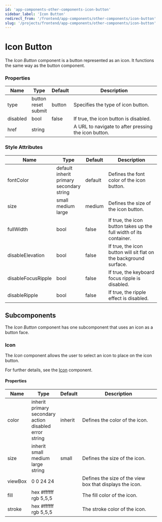 ```yaml
---
id: 'app-components-other-components-icon-button'
sidebar_label: 'Icon Button'
redirect_from: '/frontend/app-components/other-components/icon-button'
slug: '/projects/frontend/app-components/other-components/icon-button'
---
```


# Icon Button

The _Icon Button_ component is a button represented as an icon. It functions the same way as the button component.

### Properties

<table>
<thead>
<tr><th>Name</th><th>Type</th><th>Default</th><th>Description</th></tr>
</thead>
<tbody>
<tr><td>type</td><td>button<br/>reset<br/>submit</td><td>button</td><td>Specifies the type of icon button.</td></tr>
<tr><td>disabled</td><td>bool</td><td>false</td><td>If true, the icon button is disabled.</td></tr>
<tr><td>href</td><td>string</td><td></td><td>A URL to navigate to after pressing the icon button.</td></tr>
</tbody>
</table>

### Style Attributes

<table>
<thead>
<tr><th>Name</th><th>Type</th><th>Default</th><th>Description</th></tr>
</thead>
<tbody>
<tr><td>fontColor</td><td>default<br/>inherit<br/>primary<br/>secondary<br/>string</td><td>default</td><td>Defines the font color of the icon button.</td></tr>
<tr><td>size</td><td>small<br/>medium<br/>large<br/></td><td>medium</td><td>Defines the size of the icon button.</td></tr>
<tr><td>fullWidth</td><td>bool</td><td>false</td><td>If true, the icon button takes up the full width of its container.</td></tr>
<tr><td>disableElevation</td><td>bool</td><td>false</td><td>If true, the icon button will sit flat on the background surface.</td></tr>
<tr><td>disableFocusRipple</td><td>bool</td><td>false</td><td>If true, the keyboard focus ripple is disabled.</td></tr>
<tr><td>disableRipple</td><td>bool</td><td>false</td><td>If true, the ripple effect is disabled.</td></tr>
</tbody>
</table>

## Subcomponents

The _Icon Button_ component has one subcomponent that uses an icon as a button face.

### Icon

The _Icon_ component allows the user to select an icon to place on the icon button.

For further details, see the [Icon](./app-components-other-components-icon) component.

#### Properties

<table>
<thead>
<tr><th>Name</th><th>Type</th><th>Default</th><th>Description</th></tr>
</thead>
<tbody>
<tr><td>color</td><td>inherit<br/>primary<br/>secondary<br/>action<br/>disabled<br/>error<br/>string</td><td>inherit</td><td>Defines the color of the icon.</td></tr>
<tr><td>size</td><td>inherit<br/>small<br/>medium<br/>large<br/>string</td><td>small</td><td>Defines the size of the icon.</td></tr>
<tr><td>viewBox</td><td>0 0 24 24</td><td></td><td>Defines the size of the view box that displays the icon.</td></tr>
<tr><td>fill</td><td>hex #ffffff<br/>rgb 5,5,5</td><td></td><td>The fill color of the icon.</td></tr>
<tr><td>stroke</td><td>hex #ffffff<br/>rgb 5,5,5</td><td></td><td>The stroke color of the icon.</td></tr>
</tbody>
</table>
